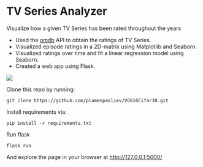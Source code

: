 # TV Series Analyzer
 Visualize how a given TV Series has been rated throughout the years

- Used the [omdb](https://pypi.org/project/omdb/) API to obtain the ratings of TV Series.
- Visualized episode ratings in a 2D-matrix using Matplotlib and Seaborn.
- Visualized ratings over time and fit a linear regression model using Seaborn. 
- Created a web app using Flask. 

<img src="animation.gif?raw=true"/>

Clone this repo by running: 
```
git clone https://github.com/plamenpasliev/VGG16Cifar10.git
```
Install requirements via:
```
pip install -r requirements.txt
```
Run flask
```
flask run
```
And explore the page in your browser at http://127.0.0.1:5000/
